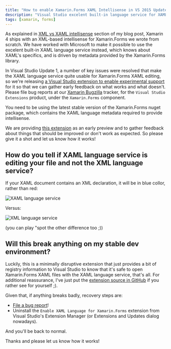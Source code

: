```yaml
---
title: "How to enable Xamarin.Forms XAML Intellisense in VS 2015 Update 1"
description: "Visual Studio excelent built-in language service for XAML can now be used for Xamarin.Forms editing. Learn how to get an early preview and help us polish the experience!"
tags: [xamarin, forms]
---
```

As explained in [XML vs XAML intellisense](http://www.cazzulino.com/xaml-forms-intellisense.html) section of my blog post, Xamarin 4 ships with an XML-based intellisense for Xamarin.Forms we wrote from scratch. We have worked with Microsoft to make it possible to use the excelent built-in XAML language service instead, which knows about XAML's specifics, and is driven by metadata provided by the Xamarin.Forms library.


In Visual Studio Update 1, a number of key issues were resolved that make the XAML language service quite usable for Xamarin.Forms XAML editing, so we're releasing [a Visual Studio extension to enable experimental support](https://visualstudiogallery.msdn.microsoft.com/8195a8e2-a842-4389-a8cb-34e4672e2e13) for it so that we can gather early feedback on what works and what doesn't. Please file bug reports at our [Xamarin Bugzilla](https://bugzilla.xamarin.com) tracker, for the `Visual Studio Extensions` product, under the `Xamarin.Forms` component.

You need to be using the latest stable version of the Xamarin.Forms nuget package, which contains the XAML language metadata required to provide intellisense. 

We are providing [this extension](https://visualstudiogallery.msdn.microsoft.com/8195a8e2-a842-4389-a8cb-34e4672e2e13) as an early preview and to gather feedback about things that should be improved or don't work as expected. So please give it a shot and let us know how it works!

## How do you tell if XAML language service is editing your file and not the XML language service? 

If your XAML document contains an XML declaration, it will be in blue collor, rather than red:

![XAML language service](http://www.cazzulino.com/img/xaml-editor.png)

Versus:

![XML language service](http://www.cazzulino.com/img/xaml-editor-xml.png)


(you can play "spot the other difference too ;))

## Will this break anything on my stable dev environment?

Luckily, this is a minimally disruptive extension that just provides a bit of registry information to Visual Studio to know that it's safe to open Xamarin.Forms XAML files with the XAML language service, that's all. For additional reassurance, I've just put the [extension source in GitHub](https://github.com/MobileEssentials/EnableXamlForms) if you rather see for yourself ;). 

Given that, if anything breaks badly, recovery steps are:

- [File a bug report](https://bugzilla.xamarin.com)!
- Uninstall the `Enable XAML Language for Xamarin.Forms` extension from Visual Studio's Extension Manager (or Extensions and Updates dialog nowadays).

And you'll be back to normal.


Thanks and please let us know how it works! 